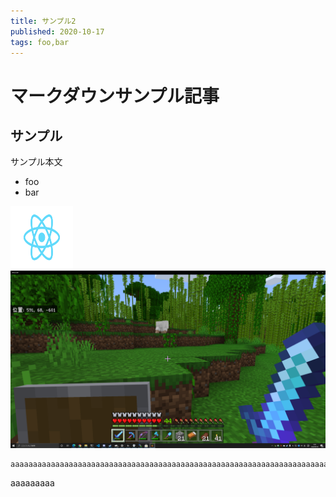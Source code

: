 ```yaml
---
title: サンプル2
published: 2020-10-17
tags: foo,bar
---
```


# マークダウンサンプル記事

## サンプル

サンプル本文

- foo
- bar

<img src="./images/React-icon.svg" width="100px" height="100px">
<img src="./images/sample.png">

<!-- ![ImageSample](./images/React-icon.svg) -->

```
aaaaaaaaaaaaaaaaaaaaaaaaaaaaaaaaaaaaaaaaaaaaaaaaaaaaaaaaaaaaaaaaaaaaaaaaaaaaaaaa
```

aaaaaaaaa
